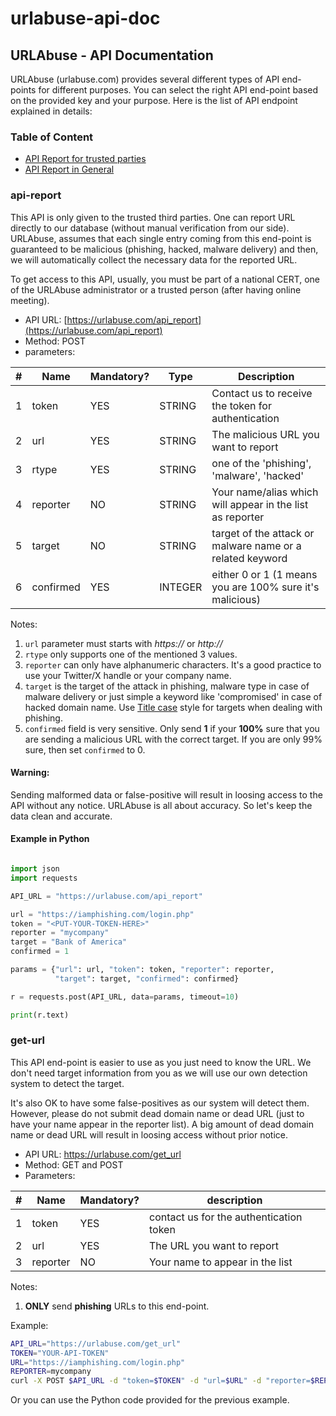 # urlabuse-api-doc

## URLAbuse - API Documentation

URLAbuse (urlabuse.com) provides several different types of API end-points for different purposes. You can select the right API end-point based on the provided key and your purpose. Here is the list of API endpoint explained in details:

### Table of Content
- [API Report for trusted parties](#api-report)
- [API Report in General](#get-url)


### api-report

This API is only given to the trusted third parties. One can report URL directly to our database (without manual verification from our side). URLAbuse, assumes that each single entry coming from this end-point is guaranteed to be malicious (phishing, hacked, malware delivery) and then, we will automatically collect the necessary data for the reported URL.

To get access to this API, usually, you must be part of a national CERT, one of the URLAbuse administrator or a trusted person (after having online meeting).

* API URL: [https://urlabuse.com/api_report](https://urlabuse.com/api_report)
* Method: POST
* parameters:
    

|#| Name| Mandatory?| Type | Description|
|-----------|----------|----------------|----------------|----------------|
|1| token| YES| STRING| Contact us to receive the token for authentication|
|2|url|YES|STRING|The malicious URL you want to report|
|3|rtype|YES| STRING| one of the 'phishing', 'malware', 'hacked'|
|4|reporter|NO|STRING|Your name/alias which will appear in the list as reporter|
|5|target|NO|STRING|target of the attack or malware name or a related keyword|
|6|confirmed|YES|INTEGER|either 0 or 1 (1 means you are 100% sure it's malicious)|

Notes:

1. `url` parameter must starts with _https://_ or _http://_
2. `rtype` only supports one of the mentioned 3 values.
3. `reporter` can only have alphanumeric characters. It's a good practice to use your Twitter/X handle or your company name.
4. `target` is the target of the attack in phishing, malware type in case of malware delivery or just simple a keyword like 'compromised' in case of hacked domain name. Use [Title case](https://en.wikipedia.org/wiki/Title_case) style for targets when dealing with phishing.
5. `confirmed` field is very sensitive. Only send **1** if your **100%** sure that you are sending a malicious URL with the correct target. If you are only 99% sure, then set `confirmed` to 0.

#### Warning:
Sending malformed data or false-positive will result in loosing access to the API without any notice. URLAbuse is all about accuracy. So let's keep the data clean and accurate.

#### Example in Python
```python

import json
import requests

API_URL = "https://urlabuse.com/api_report"

url = "https://iamphishing.com/login.php"
token = "<PUT-YOUR-TOKEN-HERE>"
reporter = "mycompany"
target = "Bank of America"
confirmed = 1

params = {"url": url, "token": token, "reporter": reporter,
          "target": target, "confirmed": confirmed}

r = requests.post(API_URL, data=params, timeout=10)

print(r.text)
```

### get-url

This API end-point is easier to use as you just need to know the URL. We don't need target information from you as we will use our own detection system to detect the target.

It's also OK to have some false-positives as our system will detect them. However, please do not submit dead domain name or dead URL (just to have your name appear in the reporter list). A big amount of dead domain name or dead URL will result in loosing access without prior notice.

* API URL: https://urlabuse.com/get_url
* Method: GET and POST
* Parameters:

|#|Name | Mandatory?| description|
|--|----|----------|------------|
|1|token|YES| contact us for the authentication token|
|2|url|YES| The URL you want to report|
|3|reporter|NO|Your name to appear in the list|

Notes:

1. **ONLY** send **phishing** URLs to this end-point.

Example:

```bash
API_URL="https://urlabuse.com/get_url"
TOKEN="YOUR-API-TOKEN"
URL="https://iamphishing.com/login.php"
REPORTER=mycompany
curl -X POST $API_URL -d "token=$TOKEN" -d "url=$URL" -d "reporter=$REPORTER"
```

Or you can use the Python code provided for the previous example.







